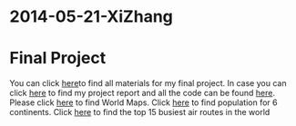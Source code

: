2014-05-21-XiZhang
====================
# Final Project
You can click [here](https://github.com/xizhang0831/FinalProject/blob/master/FinalProject.zip)to find all materials for my final project. In case you can click [here](https://github.com/xizhang0831/FinalProject/blob/master/finalproject.pdf) to find my project report and all the code can be found [here](https://github.com/xizhang0831/FinalProject). Please click [here](http://xizhang0831.github.io/main.html) to find World Maps. Click [here](http://xizhang0831.github.io/demo.html) to find population for 6 continents. Click [here](http://xizhang0831.github.io/light.html) to find the top 15 busiest air routes in the world